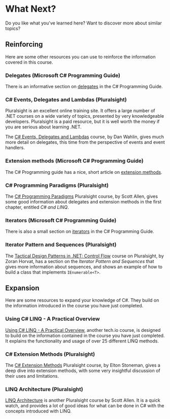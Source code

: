 # What Next?
Do you like what you've learned here? Want to discover more about similar topics?

## Reinforcing
Here are some other resources you can use to reinforce the information covered in this course.

### Delegates (Microsoft C# Programming Guide)
There is an informative section on [delegates](https://docs.microsoft.com/en-us/dotnet/csharp/programming-guide/delegates/) in the C# Programming Guide.

### C# Events, Delegates and Lambdas (Pluralsight)
Pluralsight is an excellent online training site. It offers a large number of .NET courses on a wide variety of topics, presented by very knowledgeable developers. Pluralsight is a paid resource, but it is well worth the money if you are serious about learning .NET.

The [C# Events, Delegates and Lambdas](https://app.pluralsight.com/library/courses/csharp-events-delegates/table-of-contents) course, by Dan Wahlin, gives much more detail on delegates, this time from the perspective of events and event handlers.

### Extension methods (Microsoft C# Programming Guide)
The C# Programming guide has a nice, short article on [extension methods](https://docs.microsoft.com/en-us/dotnet/csharp/programming-guide/classes-and-structs/extension-methods).

### C# Programming Paradigms (Pluralsight)
The [C# Programming Paradigms](https://app.pluralsight.com/library/courses/csharp-fundamentals-2/table-of-contents) Pluralsight course, by Scott Allen, gives some good information about delegates and extension methods in the first chapter, entitled _C# and LINQ_.

### Iterators (Microsoft C# Programming Guide)
There is also a small section on [iterators](https://docs.microsoft.com/en-us/dotnet/csharp/programming-guide/concepts/iterators) in the C# Programming Guide.

### Iterator Pattern and Sequences (Pluralsight)
The [Tactical Design Patterns in .NET: Control Flow](https://app.pluralsight.com/library/courses/tactical-design-patterns-dot-net-control-flow/table-of-contents) course on Pluralsight, by Zoran Horvat, has a section on the _Iterator Pattern and Sequences_ that gives more information about sequences, and shows an example of how to build a class that implements `IEnumerable<T>`.

## Expansion
Here are some resources to expand your knowledge of C#. They build on the information introduced in the course you have just completed.

### Using C# LINQ - A Practical Overview

[Using C# LINQ - A Practical Overview](https://tech.io/playgrounds/213), another tech.io course, is designed to build on the information contained in the course you have just completed. It explains the functionality and usage of over 25 different LINQ methods.

### C# Extension Methods (Pluralsight)
The [C# Extension Methods](https://app.pluralsight.com/library/courses/csharp-extension-methods/table-of-contents) Pluralsight course, by Elton Stoneman, gives a deep dive into extension methods, with some very insightful discussion of their uses and limitations.

### LINQ Architecture (Pluralsight)

[LINQ Architecture](https://app.pluralsight.com/library/courses/linq-architecture/table-of-contents) is another Pluralsight course by Scott Allen. It is a quick watch, and provides a lot of good ideas for what can be done in C# with the concepts introduced with LINQ.
